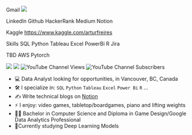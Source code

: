 Gmail
[<img src="https://img.shields.io/badge/Gmail-D14836?style=for-the-badge&logo=gmail&logoColor=white" /> ](<https://savioria247@gmail.com">)


LinkedIn
Github
HackerRank
Medium
Notion

Kaggle 
https://www.kaggle.com/arturfreires

Skills
SQL
Python
Tableau
Excel
PowerBi
R
Jira

TBD
AWS
Pytorch


[<img src="https://img.shields.io/badge/Medium-12100E?style=for-the-badge&logo=medium&logoColor=white" />](https://medium.com/@egorhowell)
[<img src="https://img.shields.io/badge/Substack-%23006f5c.svg?style=for-the-badge&logo=substack&logoColor=FF6719" />](https://dishingthedata.substack.com/)
![YouTube Channel Views](https://img.shields.io/youtube/channel/views/UC9Tl0-lzeDPH4y7LcRwRSQA)
![YouTube Channel Subscribers](https://img.shields.io/youtube/channel/subscribers/UC9Tl0-lzeDPH4y7LcRwRSQA)


- :computer: Data Analyst looking for opportunities, in Vancouver, BC, Canada
- :hammer_and_wrench: I specialize in:  `SQL` `Python` `Tableau` `Excel` `Power Bi` `R` ...
- :writing_hand: Write technical blogs on [Notion](https://arturnakauchi.notion.site/b3805eb202744a2cb81092f487e1b669?v=e6b15566148741f8b3a570ff966a89d3&pvs=74)
- ⚡ I enjoy: video games, tabletop/boardgames, piano and lifting weights 
- :student: Bachelor in Computer Science and Diploma in Game Design/Google Data Analytics Professional
- 🔄Currently studying Deep Learning Models
